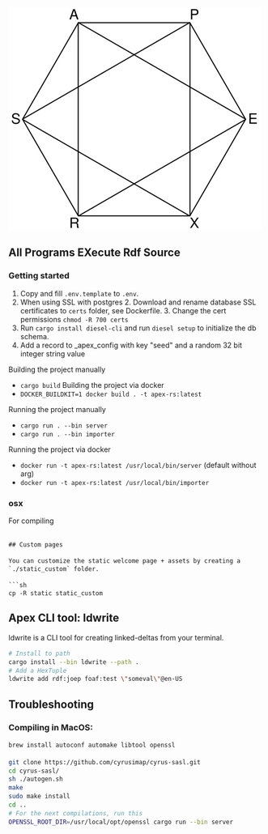 ![Apex RS Logo](./logo_title.svg)

## All Programs EXecute Rdf Source

### Getting started
1. Copy and fill `.env.template` to `.env`.
3. When using SSL with postgres
    2. Download and rename database SSL certificates to `certs` folder, see Dockerfile.
    3. Change the cert permissions `chmod -R 700 certs`
2. Run `cargo install diesel-cli` and run `diesel setup` to initialize the db schema.
3. Add a record to _apex_config with key "seed" and a random 32 bit integer string value


Building the project manually
- `cargo build`
Building the project via docker
- `DOCKER_BUILDKIT=1 docker build . -t apex-rs:latest`

Running the project manually
- `cargo run . --bin server`
- `cargo run . --bin importer`

Running the project via docker
- `docker run -t apex-rs:latest /usr/local/bin/server` (default without arg)
- `docker run -t apex-rs:latest /usr/local/bin/importer`

### osx
For compiling
```

## Custom pages

You can customize the static welcome page + assets by creating a `./static_custom` folder.

```sh
cp -R static static_custom
```

## Apex CLI tool: ldwrite

ldwrite is a CLI tool for creating linked-deltas from your terminal.

```sh
# Install to path
cargo install --bin ldwrite --path .
# Add a HexTuple
ldwrite add rdf:joep foaf:test \"someval\"@en-US
```

## Troubleshooting

### Compiling in MacOS:

```sh
brew install autoconf automake libtool openssl

git clone https://github.com/cyrusimap/cyrus-sasl.git
cd cyrus-sasl/
sh ./autogen.sh
make
sudo make install
cd ..
# For the next compilations, run this
OPENSSL_ROOT_DIR=/usr/local/opt/openssl cargo run --bin server
```

